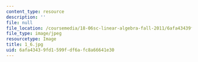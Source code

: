 ```yaml
---
content_type: resource
description: ''
file: null
file_location: /coursemedia/18-06sc-linear-algebra-fall-2011/6afa43439fd1599fdf6afc8a66641e30_1_6.jpg
file_type: image/jpeg
resourcetype: Image
title: 1_6.jpg
uid: 6afa4343-9fd1-599f-df6a-fc8a66641e30
---
```

